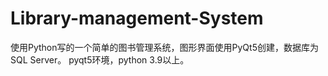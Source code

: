 # Library-management-System
使用Python写的一个简单的图书管理系统，图形界面使用PyQt5创建，数据库为SQL Server。
pyqt5环境，python 3.9以上。
